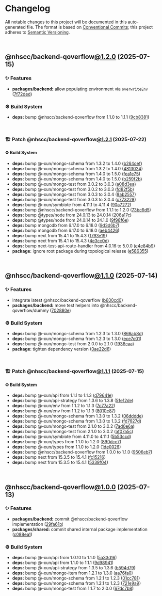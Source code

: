 # Changelog

All notable changes to this project will be documented in this auto-generated
file. The format is based on [Conventional Commits][1];
this project adheres to [Semantic Versioning][2].

<br />

## @nhscc/backend-qoverflow[@1.2.0][3] (2025-07-15)

### ✨ Features

- **packages/backend:** allow populating environment via `overwriteEnv` ([7f72ded][4])

### ⚙️ Build System

- **deps:** bump @nhscc/backend-qoverflow from 1.1.0 to 1.1.1 ([9cb8381][5])

<br />

### 🏗️ Patch @nhscc/backend-qoverflow[@1.2.1][6] (2025-07-22)

#### ⚙️ Build System

- **deps:** bump @-xun/mongo-schema from 1.3.2 to 1.4.0 ([b264cef][7])
- **deps:** bump @-xun/mongo-schema from 1.3.2 to 1.4.0 ([4813024][8])
- **deps:** bump @-xun/mongo-schema from 1.4.0 to 1.5.0 ([fea1e75][9])
- **deps:** bump @-xun/mongo-schema from 1.4.0 to 1.5.0 ([b259f2b][10])
- **deps:** bump @-xun/mongo-test from 3.0.2 to 3.0.3 ([a08d3ea][11])
- **deps:** bump @-xun/mongo-test from 3.0.2 to 3.0.3 ([fd82f5b][12])
- **deps:** bump @-xun/mongo-test from 3.0.3 to 3.0.4 ([8ab2557][13])
- **deps:** bump @-xun/mongo-test from 3.0.3 to 3.0.4 ([c773228][14])
- **deps:** bump @-xun/symbiote from 4.11.1 to 4.11.4 ([90a7272][15])
- **deps:** bump @nhscc/backend-qoverflow from 1.1.1 to 1.2.0 ([73bc9d5][16])
- **deps:** bump @types/node from 24.0.13 to 24.0.14 ([208a17c][17])
- **deps:** bump @types/node from 24.0.14 to 24.1.0 ([9f98f6e][18])
- **deps:** bump mongodb from 6.17.0 to 6.18.0 ([9d3d6b7][19])
- **deps:** bump mongodb from 6.17.0 to 6.18.0 ([aeb4426][20])
- **deps:** bump next from 15.4.1 to 15.4.3 ([1793e19][21])
- **deps:** bump next from 15.4.1 to 15.4.3 ([4e3cc0d][22])
- **deps:** bump next-test-api-route-handler from 4.0.16 to 5.0.0 ([e4e84b9][23])
- **package:** ignore root package during topological release ([e586355][24])

<br />

## @nhscc/backend-qoverflow[@1.1.0][25] (2025-07-14)

### ✨ Features

- Integrate latest @nhscc/backend-qoverflow ([b600cd0][26])
- **packages/backend:** move test helpers into @nhscc/backend-qoverflow/dummy ([702880e][27])

### ⚙️ Build System

- **deps:** bump @-xun/mongo-schema from 1.2.3 to 1.3.0 ([866ab8d][28])
- **deps:** bump @-xun/mongo-schema from 1.2.3 to 1.3.0 ([ece7c01][29])
- **deps:** bump @-xun/mongo-test from 2.0.0 to 2.1.0 ([1938caa][30])
- **package:** tighten dependency version ([0ae22d6][31])

<br />

### 🏗️ Patch @nhscc/backend-qoverflow[@1.1.1][32] (2025-07-15)

#### ⚙️ Build System

- **deps:** bump @-xun/api from 1.1.1 to 1.1.3 ([d79641e][33])
- **deps:** bump @-xun/api-strategy from 1.3.6 to 1.3.8 ([51e12de][34])
- **deps:** bump @-xun/env from 1.1.2 to 1.1.3 ([7c77a22][35])
- **deps:** bump @-xun/env from 1.1.2 to 1.1.3 ([8010c87][36])
- **deps:** bump @-xun/mongo-schema from 1.3.0 to 1.3.2 ([06dddde][37])
- **deps:** bump @-xun/mongo-schema from 1.3.0 to 1.3.2 ([fd7627d][38])
- **deps:** bump @-xun/mongo-test from 2.1.0 to 3.0.2 ([7ad0e6a][39])
- **deps:** bump @-xun/mongo-test from 2.1.0 to 3.0.2 ([af07a5c][40])
- **deps:** bump @-xun/symbiote from 4.11.0 to 4.11.1 ([5b53ccd][41])
- **deps:** bump @-xun/types from 1.1.0 to 1.2.0 ([890dcc7][42])
- **deps:** bump @-xun/types from 1.1.0 to 1.2.0 ([1de0026][43])
- **deps:** bump @nhscc/backend-qoverflow from 1.0.0 to 1.1.0 ([9506eb7][44])
- **deps:** bump next from 15.3.5 to 15.4.1 ([fc15216][45])
- **deps:** bump next from 15.3.5 to 15.4.1 ([5339f04][46])

<br />

## @nhscc/backend-qoverflow[@1.0.0][47] (2025-07-13)

### ✨ Features

- **packages/backend:** commit @nhscc/backend-qoverflow implementation ([29fa61b][48])
- **packages/shared:** commit shared internal package implementation ([c088ea1][49])

### ⚙️ Build System

- **deps:** bump @-xun/api from 1.0.10 to 1.1.0 ([5a33d16][50])
- **deps:** bump @-xun/api from 1.1.0 to 1.1.1 ([9d98941][51])
- **deps:** bump @-xun/api-strategy from 1.3.5 to 1.3.6 ([b594d79][52])
- **deps:** bump @-xun/mongo-item from 1.2.1 to 1.3.0 ([aa76fa0][53])
- **deps:** bump @-xun/mongo-schema from 1.2.1 to 1.2.3 ([01cc781][54])
- **deps:** bump @-xun/mongo-schema from 1.2.1 to 1.2.3 ([721e9a9][55])
- **deps:** bump @-xun/mongo-test from 1.1.7 to 2.0.0 ([67dc7b8][56])

[1]: https://conventionalcommits.org
[2]: https://semver.org
[3]: https://github.com/nhscc/qoverflow.api.hscc.bdpa.org/compare/@nhscc/backend-qoverflow@1.1.1...@nhscc/backend-qoverflow@1.2.0
[4]: https://github.com/nhscc/qoverflow.api.hscc.bdpa.org/commit/7f72ded3e1b4a649a6466e0d002164176291fadc
[5]: https://github.com/nhscc/qoverflow.api.hscc.bdpa.org/commit/9cb838138629f9b0e0e5ee33cb8f705c1f7fa3c0
[6]: https://github.com/nhscc/qoverflow.api.hscc.bdpa.org/compare/@nhscc/backend-qoverflow@1.2.0...@nhscc/backend-qoverflow@1.2.1
[7]: https://github.com/nhscc/qoverflow.api.hscc.bdpa.org/commit/b264cef3403239487967e6ce3186a56926836837
[8]: https://github.com/nhscc/qoverflow.api.hscc.bdpa.org/commit/48130240bac43b96ccb1fd2729f77963b7c631bf
[9]: https://github.com/nhscc/qoverflow.api.hscc.bdpa.org/commit/fea1e75db11485205070ded95f3d414ed5a14f30
[10]: https://github.com/nhscc/qoverflow.api.hscc.bdpa.org/commit/b259f2be8e2c7f7787ce78f59d561df85905a1a7
[11]: https://github.com/nhscc/qoverflow.api.hscc.bdpa.org/commit/a08d3ea1e0f674c81a2b33502deec7939ee8f23f
[12]: https://github.com/nhscc/qoverflow.api.hscc.bdpa.org/commit/fd82f5b06acaf641682d48fd8c9846217269ab23
[13]: https://github.com/nhscc/qoverflow.api.hscc.bdpa.org/commit/8ab2557134c417a65e2e19dd345ead2f69619b9c
[14]: https://github.com/nhscc/qoverflow.api.hscc.bdpa.org/commit/c773228ba8be0f6d47f03d17e5524ff4e083747e
[15]: https://github.com/nhscc/qoverflow.api.hscc.bdpa.org/commit/90a7272ffa34a7f5d45ce3b8ed6a11102a4e39fb
[16]: https://github.com/nhscc/qoverflow.api.hscc.bdpa.org/commit/73bc9d500a0b90f4a48db513e5dd17a8a02dee7d
[17]: https://github.com/nhscc/qoverflow.api.hscc.bdpa.org/commit/208a17cbf97586b965ac6b1261f38a827587fc8f
[18]: https://github.com/nhscc/qoverflow.api.hscc.bdpa.org/commit/9f98f6eeef7b73c48af1212f9c9c53dcfd516fe1
[19]: https://github.com/nhscc/qoverflow.api.hscc.bdpa.org/commit/9d3d6b7535217effa4adfeaacbb3a632a373c829
[20]: https://github.com/nhscc/qoverflow.api.hscc.bdpa.org/commit/aeb4426dcadd158c39d004a44687a0c9c68e66c4
[21]: https://github.com/nhscc/qoverflow.api.hscc.bdpa.org/commit/1793e1963c0be75f2161cb8c7d4614454a7c7951
[22]: https://github.com/nhscc/qoverflow.api.hscc.bdpa.org/commit/4e3cc0d2a5f2af44155f2435b8cf5fd72de6f2c1
[23]: https://github.com/nhscc/qoverflow.api.hscc.bdpa.org/commit/e4e84b937a5f964859b590351004f008ed81ba40
[24]: https://github.com/nhscc/qoverflow.api.hscc.bdpa.org/commit/e58635515aaccbecfff868b37cbae9a64bb762c2
[25]: https://github.com/nhscc/qoverflow.api.hscc.bdpa.org/compare/@nhscc/backend-qoverflow@1.0.0...@nhscc/backend-qoverflow@1.1.0
[26]: https://github.com/nhscc/qoverflow.api.hscc.bdpa.org/commit/b600cd01fc9609dd6a706c81dd89abc4754b14c6
[27]: https://github.com/nhscc/qoverflow.api.hscc.bdpa.org/commit/702880ea4250ebcbfa83aaf6d92d579fb8187844
[28]: https://github.com/nhscc/qoverflow.api.hscc.bdpa.org/commit/866ab8d9887bf2b9838f101e66377b8d4e69418b
[29]: https://github.com/nhscc/qoverflow.api.hscc.bdpa.org/commit/ece7c019fd97ac5e3b079a9ccd5ad8a480aaad48
[30]: https://github.com/nhscc/qoverflow.api.hscc.bdpa.org/commit/1938caa8921715c30f68c4a25d9826f26d292f6f
[31]: https://github.com/nhscc/qoverflow.api.hscc.bdpa.org/commit/0ae22d624fd02f95567acd97c7fd46a23f28f6f3
[32]: https://github.com/nhscc/qoverflow.api.hscc.bdpa.org/compare/@nhscc/backend-qoverflow@1.1.0...@nhscc/backend-qoverflow@1.1.1
[33]: https://github.com/nhscc/qoverflow.api.hscc.bdpa.org/commit/d79641eae3d745506eec9ab65ea73ba41e370440
[34]: https://github.com/nhscc/qoverflow.api.hscc.bdpa.org/commit/51e12de6417ec17dafd7e59c6d56dc73aecb3c01
[35]: https://github.com/nhscc/qoverflow.api.hscc.bdpa.org/commit/7c77a22e84d836c9a307419ced75e21c8512ff7f
[36]: https://github.com/nhscc/qoverflow.api.hscc.bdpa.org/commit/8010c877f00dd473da8f52f96d283f996a0caff6
[37]: https://github.com/nhscc/qoverflow.api.hscc.bdpa.org/commit/06ddddee01b0a4634d06d0908d325b0ce0685adb
[38]: https://github.com/nhscc/qoverflow.api.hscc.bdpa.org/commit/fd7627dbd48a441fbc7d4a5e4747c68e6f241d30
[39]: https://github.com/nhscc/qoverflow.api.hscc.bdpa.org/commit/7ad0e6a80163310d0487d37a354dbc0eaddd7629
[40]: https://github.com/nhscc/qoverflow.api.hscc.bdpa.org/commit/af07a5c21debef334349b7e21890919fc3e42e21
[41]: https://github.com/nhscc/qoverflow.api.hscc.bdpa.org/commit/5b53ccdec0dca41c21e211c13869657aa99e3290
[42]: https://github.com/nhscc/qoverflow.api.hscc.bdpa.org/commit/890dcc74c8059ce3d90bf72a1db4121457eebeb7
[43]: https://github.com/nhscc/qoverflow.api.hscc.bdpa.org/commit/1de0026e3d717a38497626ce3e7cf3f5c369e3df
[44]: https://github.com/nhscc/qoverflow.api.hscc.bdpa.org/commit/9506eb77406c49efee46020bdef6bfe15bb89968
[45]: https://github.com/nhscc/qoverflow.api.hscc.bdpa.org/commit/fc15216d3ded186da9bd969e387bb95cdbb73e6f
[46]: https://github.com/nhscc/qoverflow.api.hscc.bdpa.org/commit/5339f047a0af94eb0330b58ab70460d79d516f10
[47]: https://github.com/nhscc/qoverflow.api.hscc.bdpa.org/compare/@nhscc/backend-qoverflow@0.0.0-init...@nhscc/backend-qoverflow@1.0.0
[48]: https://github.com/nhscc/qoverflow.api.hscc.bdpa.org/commit/29fa61bf4a8cc3cf0adb7b969b3eedf06521f00f
[49]: https://github.com/nhscc/qoverflow.api.hscc.bdpa.org/commit/c088ea1726174db286a387c3a1af4c7489ff531f
[50]: https://github.com/nhscc/qoverflow.api.hscc.bdpa.org/commit/5a33d16c621c8f83f0c7d5934f4f4b2159532631
[51]: https://github.com/nhscc/qoverflow.api.hscc.bdpa.org/commit/9d98941469aee8440ddc4edaabb8a92557ddbc1d
[52]: https://github.com/nhscc/qoverflow.api.hscc.bdpa.org/commit/b594d79760393fbdbfa3f90f2bb7e75c6f029260
[53]: https://github.com/nhscc/qoverflow.api.hscc.bdpa.org/commit/aa76fa0425a2e41d63e748e16e51a112e9238d8b
[54]: https://github.com/nhscc/qoverflow.api.hscc.bdpa.org/commit/01cc7819fd4cd49341eaca202ff591d90abd4502
[55]: https://github.com/nhscc/qoverflow.api.hscc.bdpa.org/commit/721e9a905b55ddef58a8ac675764197b02240c3e
[56]: https://github.com/nhscc/qoverflow.api.hscc.bdpa.org/commit/67dc7b8b8740baf541a997a1c2d7c40fb1cc9ac5
